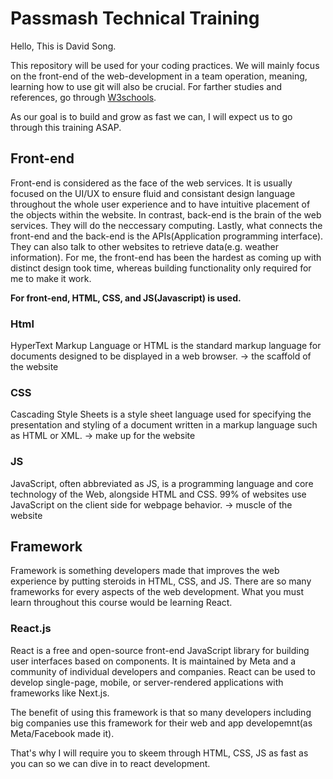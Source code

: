 # Passmash Technical Training

Hello, This is David Song. 

This repository will be used for your coding practices. We will mainly focus on the front-end of the web-development in a team operation, meaning, learning how to use git will also be crucial.
For farther studies and references, go through [W3schools](https://www.w3schools.com).

As our goal is to build and grow as fast we can, I will expect us to go through this training ASAP.


## Front-end
  Front-end is considered as the face of the web services. It is usually focused on the UI/UX to ensure fluid and consistant design language throughout the whole user experience and to have intuitive placement of the objects within the website. In contrast, back-end is the brain of the web services. They will do the neccessary computing. Lastly, what connects the front-end and the back-end is the APIs(Application programming interface). They can also talk to other websites to retrieve data(e.g. weather information). For me, the front-end has been the hardest as coming up with distinct design took time, whereas building functionality only required for me to make it work. 


**For front-end, HTML, CSS, and JS(Javascript) is used.**
### Html
HyperText Markup Language or HTML is the standard markup language for documents designed to be displayed in a web browser. 
-> the scaffold of the website

### CSS
Cascading Style Sheets is a style sheet language used for specifying the presentation and styling of a document written in a markup language such as HTML or XML.
-> make up for the website

### JS
JavaScript, often abbreviated as JS, is a programming language and core technology of the Web, alongside HTML and CSS. 99% of websites use JavaScript on the client side for webpage behavior.
-> muscle of the website


## Framework
Framework is something developers made that improves the web experience by putting steroids in HTML, CSS, and JS. There are so many frameworks for every aspects of the web development. What you must learn throughout this course would be learning React. 

### React.js
React is a free and open-source front-end JavaScript library for building user interfaces based on components. It is maintained by Meta and a community of individual developers and companies. React can be used to develop single-page, mobile, or server-rendered applications with frameworks like Next.js.

The benefit of using this framework is that so many developers including big companies use this framework for their web and app developemnt(as Meta/Facebook made it).

That's why I will require you to skeem through HTML, CSS, JS as fast as you can so we can dive in to react development.









